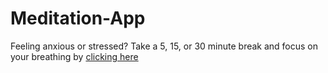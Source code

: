 # Meditation-App

Feeling anxious or stressed? Take a 5, 15, or 30 minute break and focus on your breathing by [clicking here](https://meditationappp.netlify.app/)
